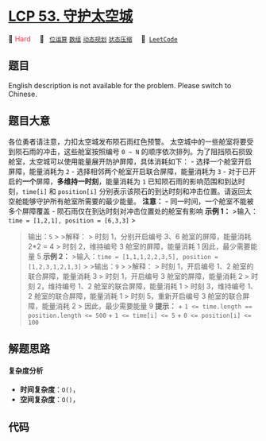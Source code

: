 # [LCP 53. 守护太空城](https://leetcode.cn/problems/EJvmW4)

🔴 <font color=#ff334b>Hard</font>&emsp; 🔖&ensp; [`位运算`](/tag/bit-manipulation.md) [`数组`](/tag/array.md) [`动态规划`](/tag/dynamic-programming.md) [`状态压缩`](/tag/bitmask.md)&emsp; 🔗&ensp;[`LeetCode`](https://leetcode.cn/problems/EJvmW4)

## 题目

English description is not available for the problem. Please switch to
Chinese.


## 题目大意

各位勇者请注意，力扣太空城发布陨石雨红色预警。 太空城中的一些舱室将要受到陨石雨的冲击，这些舱室按照编号 `0 ~ N`
的顺序依次排列。为了阻挡陨石损毁舱室，太空城可以使用能量展开防护屏障，具体消耗如下： \- 选择一个舱室开启屏障，能量消耗为 `2` \-
选择相邻两个舱室开启联合屏障，能量消耗为 `3` \- 对于已开启的**一个**屏障，**多维持一时刻**，能量消耗为 `1`
已知陨石雨的影响范围和到达时刻，`time[i]` 和 `position[i]`
分别表示该陨石的到达时刻和冲击位置。请返回太空舱能够守护所有舱室所需要的最少能量。 **注意：** \- 同一时间，一个舱室不能被多个屏障覆盖 \-
陨石雨仅在到达时刻对冲击位置处的舱室有影响 **示例 1：** >输入：`time = [1,2,1], position = [6,3,3]` >
>输出：`5` > >解释： > 时刻 1，分别开启编号 3、6 舱室的屏障，能量消耗 2*2 = 4 > 时刻 2，维持编号 3 舱室的屏障，能量消耗 1
> 因此，最少需要能量 5 **示例 2：** >输入：`time = [1,1,1,2,2,3,5], position =
[1,2,3,1,2,1,3]` > >输出：`9` > >解释： > 时刻 1，开启编号 1、2 舱室的联合屏障，能量消耗 3 > 时刻 1，开启编号 3
舱室的屏障，能量消耗 2 > 时刻 2，维持编号 1、2 舱室的联合屏障，能量消耗 1 > 时刻 3，维持编号 1、2 舱室的联合屏障，能量消耗 1 >
时刻 5，重新开启编号 3 舱室的联合屏障，能量消耗 2 > 因此，最少需要能量 9 **提示：** \+ `1 <= time.length ==
position.length <= 500` \+ `1 <= time[i] <= 5` \+ `0 <= position[i] <= 100`


## 解题思路

#### 复杂度分析

- **时间复杂度**：`O()`，
- **空间复杂度**：`O()`，

## 代码

```javascript

```